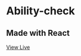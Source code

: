 # Ability-check
## Made with React

<a href="https://drakoulakou.github.io/Ability-check/">View Live</a>
